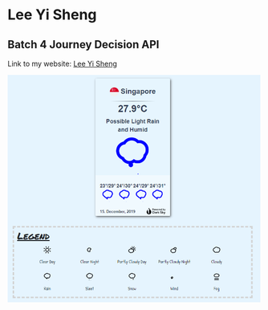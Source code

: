 # Lee Yi Sheng
## Batch 4 Journey Decision API
Link to my website: [Lee Yi Sheng](https://yishenglee.github.io/Journey-Decision-API/)

![Thumbnail](https://github.com/YiShengLee/Journey-Decision-API/blob/master/images/Thumbnail.png)


